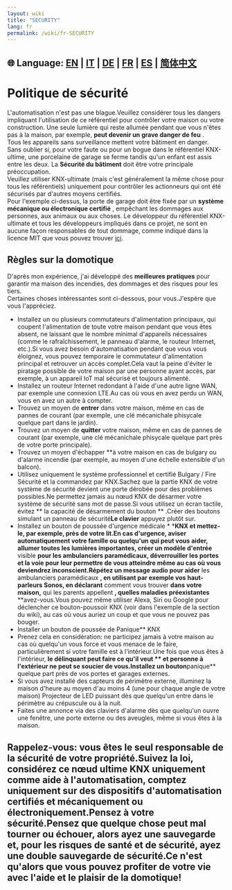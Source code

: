 ```yaml
---
layout: wiki
title: "SECURITY"
lang: fr
permalink: /wiki/fr-SECURITY
---
```

🌐 Language: [EN](https://supergiovane.github.io/node-red-contrib-knx-ultimate/wiki/SECURITY) | [IT](https://supergiovane.github.io/node-red-contrib-knx-ultimate/wiki/it-SECURITY) | [DE](https://supergiovane.github.io/node-red-contrib-knx-ultimate/wiki/de-SECURITY) | [FR](https://supergiovane.github.io/node-red-contrib-knx-ultimate/wiki/fr-SECURITY) | [ES](https://supergiovane.github.io/node-red-contrib-knx-ultimate/wiki/es-SECURITY) | [简体中文](https://supergiovane.github.io/node-red-contrib-knx-ultimate/wiki/zh-CN-SECURITY)
---
# Politique de sécurité
L'automatisation n'est pas une blague.Veuillez considérer tous les dangers impliquant l'utilisation de ce référentiel pour contrôler votre maison ou votre construction.
Une seule lumière qui reste allumée pendant que vous n'êtes pas à la maison, par exemple, **peut devenir un grave danger de feu** . <br/>
Tous les appareils sans surveillance mettent votre bâtiment en danger. <br/>
Sans oublier si, pour votre faute ou pour un bogue dans le référentiel KNX-ultime, une porcelaine de garage se ferme tandis qu'un enfant est assis entre les deux.
La **Sécurité du bâtiment** doit être votre principale préoccupation. <br/>
Veuillez utiliser KNX-ultimate (mais c'est généralement la même chose pour tous les référentiels) uniquement pour contrôler les actionneurs qui ont été sécurisés par d'autres moyens certifiés. <br/>
Pour l'exemple ci-dessus, la porte de garage doit être fixée par un **système mécanique ou électronique certifié** , empêchant les dommages aux personnes, aux animaux ou aux choses.
Le développeur du référentiel KNX-ultimate et tous les développeurs impliqués dans ce projet, ne sont en aucune façon responsables de tout dommage, comme indiqué dans la licence MIT que vous pouvez trouver [ici](https://github.com/Supergiovane/node-red-contrib-knx-ultimate/blob/master/LICENSE). <br/>
## Règles sur la domotique
D'après mon expérience, j'ai développé des **meilleures pratiques** pour garantir ma maison des incendies, des dommages et des risques pour les tiers. <br/>
Certaines choses intéressantes sont ci-dessous, pour vous.J'espère que vous l'appréciez. <br/>
- Installez un ou plusieurs commutateurs d'alimentation principaux, qui coupent l'alimentation de toute votre maison pendant que vous êtes absent, ne laissant que le nombre minimal d'appareils nécessaires (comme le rafraîchissement, le panneau d'alarme, le routeur Internet, etc.).Si vous avez besoin d'automatisation pendant que vous vous éloignez, vous pouvez temporaire le commutateur d'alimentation principal et retrouver un accès complet.Cela vaut la peine d'éviter le piratage possible de votre maison par une personne ayant accès, par exemple, à un appareil IoT mal sécurisé et toujours alimenté.
- Installez un routeur Internet redondant à l'aide d'une autre ligne WAN, par exemple une connexion LTE.Au cas où vous en avez perdu un WAN, vous en avez un autre à compter.
- Trouvez un moyen de **entrer** dans votre maison, même en cas de pannes de courant (par exemple, une clé mécanichale phisycale quelque part dans le jardin).
- Trouvez un moyen de **quitter** votre maison, même en cas de pannes de courant (par exemple, une clé mécanichale phisycale quelque part près de votre porte principale).
- Trouvez un moyen d'échapper **à votre maison en cas de bulgary ou d'alarme incendie (par exemple, au moyen d'une échelle extensible d'un balcon).
- Utilisez uniquement le système professionnel et certifié Bulgary / Fire Sécurité et la commandez par KNX.Sachez que la partie KNX de votre système de sécurité devient une porte dérobée pour des problèmes possibles.Ne permettez jamais au nœud KNX de désarmer votre système de sécurité sans mot de passe.Si vous utilisez un écran tactile, évitez ** la capacité de désarmement du bouton ** .Créer des boutons simulant un panneau de sécurité**Le clavier** appuyez plutôt sur.
- Installez un bouton de poussée d'urgence médicale * ***KNX et mettez-le, par exemple, près de votre lit.En cas d'urgence, aviser automatiquement votre famille ou quelqu'un qui peut vous aider, allumer toutes les lumières importantes, créer un modèle d'entrée** visible **pour les ambulanciers paramédicaux, déverrouiller les portes et la voie pour leur permettre de vous atteindre même au cas où vous deviendrez inconscient.Répétez un message audio pour aider** les ambulanciers paramédicaux **, en utilisant par exemple vos haut-parleurs Sonos, en déclarant** comment vous trouver **dans votre maison,** qui les parents appellent **, quelles maladies préexistantes** **avez-vous.Vous pouvez même utiliser Alexa, Siri ou Google pour déclencher ce bouton-poussoir KNX (voir dans l'exemple de la section du wiki), au cas où vous auriez un coup et que vous ne pouvez pas bouger.
- Installer un bouton de poussée de Panique** KNX
- Prenez cela en considération: ne participez jamais à votre maison au cas où quelqu'un vous force et vous menace de le faire, particulièrement si votre famille est à l'intérieur.Une fois que vous êtes à l'intérieur, **le délinquant peut faire ce qu'il veut ** et personne à l'extérieur ne peut se soucier de vous.Installez un bouton**panique** quelque part près de vos portes et garages externes.
- Si vous avez installé des capteurs de périmètre externe, illuminez la maison d'heure au moyen d'au moins 4 (une pour chaque angle de votre maison) Projecteur de LED puissant dès que quelqu'un entre dans le périmètre au crépuscule ou à la nuit.
- Faites une annonce via des claviers d'alarme dès que quelqu'un ouvre une fenêtre, une porte externe ou des aveugles, même si vous êtes à la maison.
## Rappelez-vous: vous êtes le seul responsable de la sécurité de votre propriété.Suivez la loi, considérez ce nœud ultime KNX uniquement comme aide à l'automatisation, comptez uniquement sur des dispositifs d'automatisation certifiés et mécaniquement ou électroniquement.Pensez à votre sécurité.Pensez que quelque chose peut mal tourner ou échouer, alors ayez une sauvegarde et, pour les risques de santé et de sécurité, ayez une double sauvegarde de sécurité.Ce n'est qu'alors que vous pouvez profiter de votre vie avec l'aide et le plaisir de la domotique!

